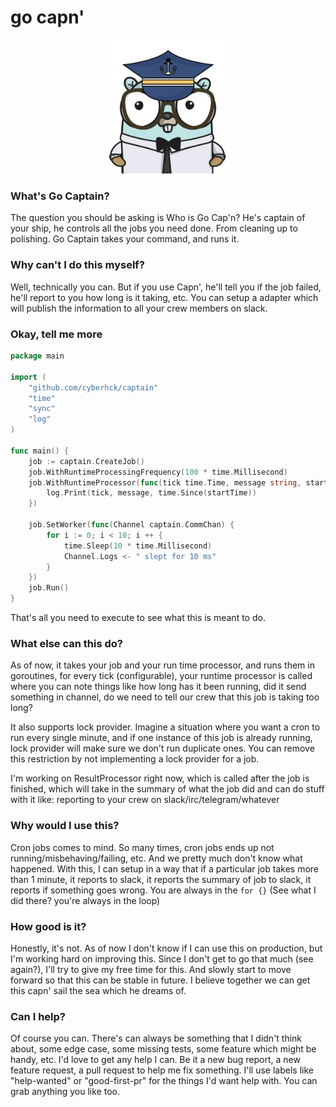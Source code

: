 # go capn'
<p align="center"><img src="./.github/go-captain.png" width="200" /></p>

### What's Go Captain?
The question you should be asking is Who is Go Cap'n? He's captain of your ship, he controls all the jobs you need done. From cleaning up to polishing.
Go Captain takes your command, and runs it.

### Why can't I do this myself?
Well, technically you can. But if you use Capn', he'll tell you if the job failed, he'll report to you how long is it taking, etc.
You can setup a adapter which will publish the information to all your crew members on slack.

### Okay, tell me more

```go
package main

import (
	"github.com/cyberhck/captain"
	"time"
	"sync"
	"log"
)

func main() {
	job := captain.CreateJob()
	job.WithRuntimeProcessingFrequency(100 * time.Millisecond)
	job.WithRuntimeProcessor(func(tick time.Time, message string, startTime time.Time) {
		log.Print(tick, message, time.Since(startTime))
	})

	job.SetWorker(func(Channel captain.CommChan) {
		for i := 0; i < 10; i ++ {
			time.Sleep(10 * time.Millisecond)
			Channel.Logs <- " slept for 10 ms"
		}
	})
	job.Run()
}
```
That's all you need to execute to see what this is meant to do.


### What else can this do?
As of now, it takes your job and your run time processor, and runs them in goroutines, for every tick (configurable), your runtime processor is called
where you can note things like how long has it been running, did it send something in channel, do we need to tell our crew that this job is taking too long?

It also supports lock provider. Imagine a situation where you want a cron to run every single minute, and if one instance of this job is already running, lock provider will make sure we don't run duplicate ones. You can remove this restriction by not implementing a lock provider for a job.

I'm working on ResultProcessor right now, which is called after the job is finished, which will take in the summary of what the job did and can do stuff with it like: reporting to your crew on slack/irc/telegram/whatever

### Why would I use this?
Cron jobs comes to mind. So many times, cron jobs ends up not running/misbehaving/failing, etc. And we pretty much don't know what happened.
With this, I can setup in a way that if a particular job takes more than 1 minute, it reports to slack, it reports the summary of job to slack, it reports if something goes wrong.
You are always in the `for {}` (See what I did there? you're always in the loop)

### How good is it?
Honestly, it's not. As of now I don't know if I can use this on production, but I'm working hard on improving this. Since I don't get to go that much (see again?), I'll try to give my free time for this. And slowly start to move forward so that this can be stable in future.
I believe together we can get this capn' sail the sea which he dreams of.

### Can I help?
Of course you can. There's can always be something that I didn't think about, some edge case, some missing tests, some feature which might be handy, etc.
I'd love to get any help I can. Be it a new bug report, a new feature request, a pull request to help me fix something. I'll use labels like "help-wanted" or "good-first-pr" for the things I'd want help with. You can grab anything you like too.
